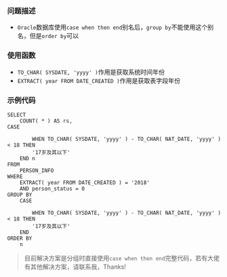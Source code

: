 ### 问题描述
+ `Oracle`数据库使用`case when then end`别名后，`group by`不能使用这个别名，但是`order by`可以

### 使用函数
+ `TO_CHAR( SYSDATE, 'yyyy' )`作用是获取系统时间年份
+ `EXTRACT( year FROM DATE_CREATED )`作用是获取表字段年份

### 示例代码
```
SELECT
	COUNT( * ) AS rs,
CASE

		WHEN TO_CHAR( SYSDATE, 'yyyy' ) - TO_CHAR( NAT_DATE, 'yyyy' ) < 18 THEN
		'17岁及其以下' 
	END n
FROM
	PERSON_INFO 
WHERE
	EXTRACT( year FROM DATE_CREATED ) = '2018' 
	AND person_status = 0
GROUP BY
	CASE

		WHEN TO_CHAR( SYSDATE, 'yyyy' ) - TO_CHAR( NAT_DATE, 'yyyy' ) < 18 THEN
		'17岁及其以下' 
	END
ORDER BY
	n
```

> 目前解决方案是分组时直接使用`case when then end`完整代码，若有大佬有其他解决方案，请联系我，Thanks!

